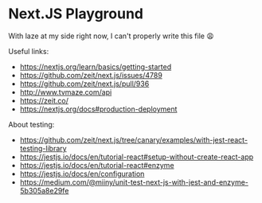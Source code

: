 # Next.JS Playground

With laze at my side right now, I can't properly write this file 😩

Useful links:

- https://nextjs.org/learn/basics/getting-started
- https://github.com/zeit/next.js/issues/4789
- https://github.com/zeit/next.js/pull/936
- http://www.tvmaze.com/api
- https://zeit.co/
- https://nextjs.org/docs#production-deployment

About testing:

- https://github.com/zeit/next.js/tree/canary/examples/with-jest-react-testing-library
- https://jestjs.io/docs/en/tutorial-react#setup-without-create-react-app
- https://jestjs.io/docs/en/tutorial-react#enzyme
- https://jestjs.io/docs/en/configuration
- https://medium.com/@miiny/unit-test-next-js-with-jest-and-enzyme-5b305a8e29fe
